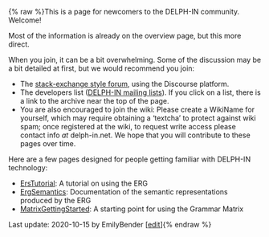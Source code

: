 {% raw %}This is a page for newcomers to the DELPH-IN community. Welcome!

Most of the information is already on the overview page, but this more
direct.

When you join, it can be a bit overwhelming. Some of the discussion may
be a bit detailed at first, but we would recommend you join:

- The [stack-exchange style forum](http://discourse.delph-in.net),
using the Discourse platform.
- The developers list ([DELPH-IN mailing
lists](http://lists.delph-in.net/)). If you click on a list, there
is a link to the archive near the top of the page.
- You are also encouraged to join the wiki: Please create a
WikiName for yourself, which may require obtaining a
‘textcha’ to protect against wiki spam; once registered at the wiki,
to request write access please contact info *at* delph-in.net. We
hope that you will contribute to these pages over time.

Here are a few pages designed for people getting familiar with DELPH-IN
technology:

- [ErsTutorial](https://delph-in.github.io/docs/howto/ErsTutorial): A tutorial on using the ERG
- [ErgSemantics](https://delph-in.github.io/docs/erg/ErgSemantics): Documentation of the semantic
representations produced by the ERG
- [MatrixGettingStarted](https://delph-in.github.io/docs/matrix/MatrixGettingStarted): A starting point for
using the Grammar Matrix

Last update: 2020-10-15 by EmilyBender [[edit](https://github.com/delph-in/docs/wiki/DelphinWelcome/_edit)]{% endraw %}